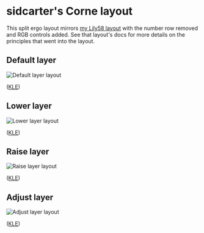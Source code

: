 # sidcarter's Corne layout

This split ergo layout mirrors
[my Lily58 layout](https://github.com/qmk/qmk_firmware/tree/master/keyboards/lily58/keymaps/bcat)
with the number row removed and RGB controls added. See that layout's docs for
more details on the principles that went into the layout.

## Default layer

![Default layer layout](https://i.imgur.com/s1LDlSQ.png)

([KLE](http://www.keyboard-layout-editor.com/#/gists/08d9827d916662a9414f48805aa895a5))

## Lower layer

![Lower layer layout](https://i.imgur.com/rDlSmrA.png)

([KLE](http://www.keyboard-layout-editor.com/#/gists/c3fba5eaa2cd70fdfbdbc0f9e34d3bc0))

## Raise layer

![Raise layer layout](https://i.imgur.com/cVoKygg.png)

([KLE](http://www.keyboard-layout-editor.com/#/gists/08b44355d4ca85d294bad9e2821f91d7))

## Adjust layer

![Adjust layer layout](https://i.imgur.com/LEHM4DU.png)

([KLE](http://www.keyboard-layout-editor.com/#/gists/77e7572e077b36a23eb2086017e16fee))
